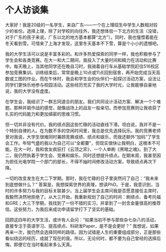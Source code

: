 # 个人访谈集

大家好！我是20级的一名学生，来自广东——一个在上理招生中学生人数相对较少的省份。选择上理，除了对学校的向往外，我还想体验一下北方的生活（没错，对于广东的孩子来说，广东以北的地方基本都算“北方”）。同时，我也憧憬着能在冬天看到雪。可惜来了上海才发现，这里冬天基本不下雪，算是个小小的遗憾吧。

我的大学生活可以说是丰富多彩的。和许多热爱探索的同学一样，我也积极参与了学生会和各类竞赛。在大一和大二期间，我投入了大量时间和精力在活动和比赛中。每天晚上，当其他同学还在晚自习时，我骑着自行车从基础学院赶往516校区参加竞赛集训。训练结束后，常常是晚上10点或11点回到宿舍，再开始完成当天高数或工图的作业。而在午休时，我会和学生会的伙伴们一起探讨活动方案，设法让同学们更快乐地参与校园活动。这些经历充实了我的大学时光，让我能够自豪地说，我的大学没有虚度。

在学生会，我结识了一群志同道合的朋友。我们共同设计活动方案、解决一个个难题。那种并肩作战的感觉，就像战场上的战友一般亲切。而参加竞赛则让我收获了扎实的代码能力和更加缜密的思维习惯。

但一切并非没有代价。我的绩点因这些忙碌的活动直线下滑。坦白说，我并不是一个特别自律的人。在为数不多的空闲时间里，我总是优先选择玩乐。我的竞赛老师曾对我说，大学生很难同时兼顾竞赛成绩、绩点和娱乐，而我还额外“加码”了学生会工作。年轻气盛的我以为自己可以“全都要”，但现实很快让我明白，这根本不可能。在大一时，我和舍友疯狂打《云顶之弈》，一个人单刷《黑暗之魂》。到了大二，我仍然执着于学生会、竞赛和娱乐，同时还想提升绩点。在期末周，我甚至因为担任光电学院一个部门的部长，不得不抽时间修改活动方案，导致绩点再次下降。

一切的改变发生在大二下学期。那时，我在忙碌的日子里突然问了自己：“我未来到底想做什么？” 答案是，我想探索世界的真理，想读PhD。于是，我意识到，当时的许多努力与我的目标关联甚少。当上届学生会主席问我是否愿意接任主席时，我毅然决然地拒绝了。从大三开始，我重新规划了自己的时间：刷绩点、备考托福和GRE；大三下学期，我找到了一份不错的实习，并拿到了一封含金量很高的推荐信。这些努力，为我后来成功申请留学打下了坚实的基础。

回顾这四年的大学生活，或许有人会问：“如果当初不参与那些杂七杂八的活动，直接专注于英语学习、提高绩点、科研发Paper，是不是会更好？” 我想说，如果再来一次，我仍然会选择同样的路径。因为试错是人生的重要组成部分，正是那些看似绕远的经历，成就了现在的我。所以，无论何时，都不要为自己曾经的选择后悔，即便它在当时看起来多么天真。


